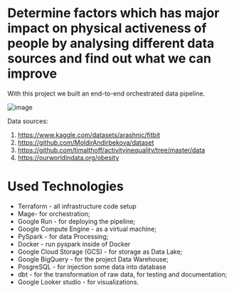 # Determine factors which has major impact on physical activeness of people by analysing different data sources and find out what we can improve

With this project we built an end-to-end orchestrated data pipeline.

![image](https://github.com/MoldirAndirbekova/fitbit-fitness-tracker-analysis/assets/113928333/3578618a-ad57-4a6f-a37d-8069d5e9d63d)

Data sources:
1) https://www.kaggle.com/datasets/arashnic/fitbit
2) https://github.com/MoldirAndirbekova/dataset
3) https://github.com/timalthoff/activityinequality/tree/master/data
4) https://ourworldindata.org/obesity

# Used Technologies
- Terraform - all infrastructure code setup 
- Mage- for orchestration;
- Google Run - for deploying the pipeline;
- Google Compute Engine - as a virtual machine;
- PySpark - for data Processing;
- Docker -  run pyspark inside of Docker
- Google Cloud Storage (GCS) - for storage as Data Lake;
- Google BigQuery - for the project Data Warehouse;
- PosgreSQL - for injection some data into database
- dbt - for the transformation of raw data, for testing and documentation;
- Google Looker studio - for visualizations.

